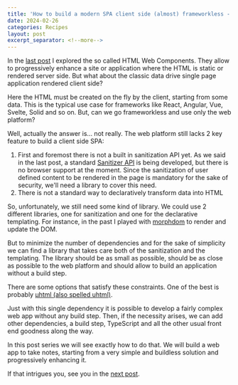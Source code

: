 ```yaml
---
title: 'How to build a modern SPA client side (almost) frameworkless - Introduction'
date: 2024-02-26
categories: Recipes
layout: post
excerpt_separator: <!--more-->
---
```


In the [last post](https://fbedussi.github.io/blog/recipes/How-to-build-a-simple-web-app-with-web-components) I explored the so called HTML Web Components. They allow to progressively enhance a site or application where the HTML is static or rendered server side. But what about the classic data drive single page application rendered client side?

Here the HTML must be created on the fly by the client, starting from some data. This is the typical use case for frameworks like React, Angular, Vue, Svelte, Solid and so on. But, can we go frameworkless and use only the web platform?

<!--more-->

Well, actually the answer is... not really. The web platform still lacks 2 key feature to build a client side SPA: 

1. First and foremost there is not a built in sanitization API yet. As we said in the last post, a standard [Sanitizer API](https://developer.mozilla.org/en-US/docs/Web/API/HTML_Sanitizer_API) is being developed, but there is no browser support at the moment. 
Since the sanitization of user defined content to be rendered in the page is mandatory for the sake of security, we'll need a library to cover this need. 
2. There is not a standard way to declaratively transform data into HTML 

So, unfortunately, we still need some kind of library. We could use 2 different libraries, one for sanitization and one for the declarative templating. For instance, in the past I played with [morphdom](https://github.com/patrick-steele-idem/morphdom) to render and update the DOM. 

But to minimize the number of dependencies and for the sake of simplicity we can find a library that takes care both of the sanitization and the templating. The library should be as small as possible, should be as close as possible to the web platform and should allow to build an application without a build step.

There are some options that satisfy these constraints. One of the best is probably [µhtml (also spelled uhtml)](https://webreflection.github.io/uhtml/).

Just with this single dependency it is possible to develop a fairly complex web app without any build step. Then, if the necessity arises, we can add other dependencies, a build step, TypeScript and all the other usual front end goodness along the way.

In this post series we will see exactly how to do that. We will build a web app to take notes, starting from a very simple and buildless solution and progressively enhancing it.

If that intrigues you, see you in the [next post](http://127.0.0.1:4000/recipes/How-to-build-a-modern-SPA-client-side-almost-frameworkless-Part-1). 
